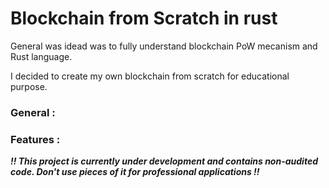 # Blockchain from Scratch in rust

General was idead was to fully understand blockchain PoW mecanism and Rust language.

I decided to create my own blockchain from scratch for educational purpose.

### General :

### Features :

**_!! This project is currently under development and contains non-audited code. Don't use pieces of it for professional applications !!_**
